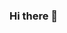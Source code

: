 ### Hi there 👋

<!--
**vixemari/vixemari** is a ✨ _special_ ✨ repository because its `README.md` (this file) appears on your GitHub profile.

![Snake animation](https://github.com/rafaballerini/vixemari/blob/output/github-contribution-grid-snake.svg)
